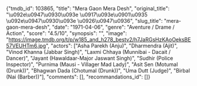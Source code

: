 {"tmdb_id": 103865, "title": "Mera Gaon Mera Desh", "original_title": "\u092e\u0947\u0930\u093e \u0917\u093e\u0901\u0935 \u092e\u0947\u0930\u093e \u0926\u0947\u0936", "slug_title": "mera-gaon-mera-desh", "date": "1971-04-06", "genre": "Aventure / Drame / Action", "score": "4.5/10", "synopsis": "", "image": "https://image.tmdb.org/t/p/w185_and_h278_bestv2/h7JaRGsHzKAoOeksBE57VEUHTm6.jpg", "actors": ["Asha Parekh (Anju)", "Dharmendra (Ajit)", "Vinod Khanna (Jabbar Singh)", "Laxmi Chhaya (Munnibai - Dacait / Dancer)", "Jayant (Hawaldaar-Major Jaswant Singh)", "Sudhir (Police Inspector)", "Purnima (Mausi - Villager Mad Lady)", "Asit Sen (Motumal (Drunk))", "Bhagwan Dada (Chotumal (Drunk))", "Uma Dutt (Judge)", "Birbal (Nai (Barber))"], "comments": [], "recommandations_id": []}